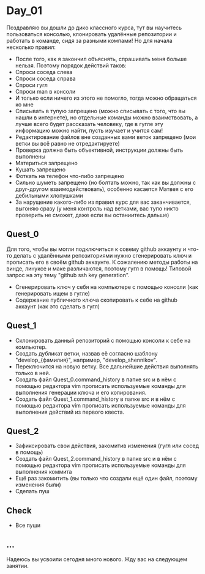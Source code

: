 # Day_01
Поздравляю вы дошли до дико классного курса, тут вы научитесь пользоваться консолью, клонировать удалённые репозитории и работать в команде, сидя за разными компами!
Но для начала несколько правил:
- После того, как я закончил объяснять, спрашивать меня больше нельзя. Поэтому порядок действий таков:
- Спроси соседа слева
- Спроси соседа справа
- Спроси гугл
- Спроси man в консоли
- И только если ничего из этого не помогло, тогда можно обращаться ко мне
- Списывать в тупую запрещено (можно списывать с того, что вы нашли в интернете), но отдельные команды можно взаимствовать, а лучше всего будет рассказать человеку, где в гугле эту информацию можно найти, пусть изучает и учится сам!
- Редактирование файлов вне созданных вами веток запрещено (мои ветки вы всё равно не отредактируете)
- Проверка должна быть объективной, инструкции должны быть выполнены
- Материться запрещено
- Кушать запрещено
- Фоткать на телефон что-либо запрещено
- Сильно шуметь запрещено (но болтать можно, так как вы должны с друг-другом взаимодействовать), особенно касается Матвея с его дебильными хлопушками
- За нарущение какого-либо из правил курс для вас заканчивается, выгоняю сразу (у меня контроль над ветками, вас тупо никто проверить не сможет, даже если вы останиитесь дальше)
## Quest_0
Для того, чтобы вы могли подключиться к совему github аккаунту и что-то делать с удалёнными репозиториями нужно сгенерировать ключ и прописать его в своём github аккаунте. К сожалению методы работы на винде, линуксе и маке различаются, поэтому гугл в помощь! Типовой запрос на эту тему "github ssh key generation".
- Сгенерировать ключ у себя на компьютере с помощью консоли (как генерировать ищем в гугле)
- Содержание публичного ключа скопировать к себе на github аккаунт (как это сделать в гугл)
## Quest_1
- Склонировать данный репозиторий с помощью консоли к себе на компьютер.
- Создать дубликат ветки, назвав её согласно шаблону "develop_{фамилия}", например, "develop_shennikov".
- Переключится на новую ветку. Все дальнейшие действия выполнять только в ней.
- Создать файл Quest_0.command_history в папке src и в нём с помощью редактора vim прописать используемые команды для выполнения генерации ключа и его копирования.
- Создать файл Quest_1.command_history в папке src и в нём с помощью редактора vim прописать используемые команды для выполнения действий из первого квеста.
## Quest_2
- Зафиксировать свои действия, закомитив изменения (гугл или сосед в помощь)
- Создать файл Quest_2.command_history в папке src и в нём с помощью редактора vim прописать используемые команды для выполнения коммита
- Ещё раз закомитить (вы только что создали ещё один файл, поэтому изменения были)
- Сделать пуш
## Check
- Все пуши
## ...
Надеюсь вы усвоили сегодня много нового. Жду вас на следующем занятии.
